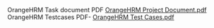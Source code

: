 OrangeHRM Task document PDF
[OrangeHRM Project Document.pdf](https://github.com/meapurva07/OrangeHRM/files/13770188/OrangeHRM.Project.Document.pdf)
OrangeHRM Testcases PDF-
[OrangeHRM Test Cases.pdf](https://github.com/meapurva07/OrangeHRM/files/13770984/OrangeHRM.Test.Cases.pdf)
